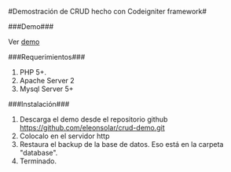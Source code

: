 #Demostración de CRUD hecho con Codeigniter framework#

###Demo###

Ver [ demo ]( http://eleonsolar.com/demo/crud )

###Requerimientos###

1. PHP 5+.
2. Apache Server 2
3. Mysql Server 5+

###Instalación###

1. Descarga el demo desde el repositorio github https://github.com/eleonsolar/crud-demo.git
2. Colocalo en el servidor http
3. Restaura el backup de la base de datos. Eso está en la carpeta "database".
4. Terminado.
